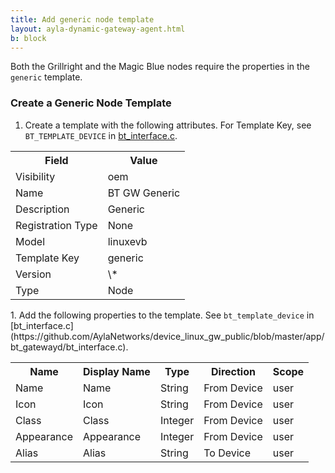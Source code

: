 ```yaml
---
title: Add generic node template
layout: ayla-dynamic-gateway-agent.html
b: block
---
```


Both the Grillright and the Magic Blue nodes require the properties in the <code>generic</code> template.

### Create a Generic Node Template
1. Create a template with the following attributes. For Template Key, see <code>BT_TEMPLATE_DEVICE</code> in [bt_interface.c](https://github.com/AylaNetworks/device_linux_gw_public/blob/master/app/bt_gatewayd/bt_interface.c).
<table>
<tr><th>Field</th><th>Value</th></tr>
<tr><td>Visibility</td><td>oem</td></tr>
<tr><td>Name</td><td>BT GW Generic</td></tr>
<tr><td>Description</td><td>Generic</td></tr>
<tr><td>Registration Type</td><td>None</td></tr>
<tr><td>Model</td><td>linuxevb</td></tr>
<tr><td>Template Key</td><td>generic</td></tr>
<tr><td>Version</td><td>\*</td></tr>
<tr><td>Type</td><td>Node</td></tr>
</table>
1. Add the following properties to the template. See <code>bt_template_device</code> in [bt_interface.c](https://github.com/AylaNetworks/device_linux_gw_public/blob/master/app/bt_gatewayd/bt_interface.c).
<table>
<tr><th>Name</th><th>Display Name</th><th>Type</th><th>Direction</th><th>Scope</th></tr>
<tr><td>Name</td><td>Name</td><td>String</td><td>From Device</td><td>user</td></tr>
<tr><td>Icon</td><td>Icon</td><td>String</td><td>From Device</td><td>user</td></tr>
<tr><td>Class</td><td>Class</td><td>Integer</td><td>From Device</td><td>user</td></tr>
<tr><td>Appearance</td><td>Appearance</td><td>Integer</td><td>From Device</td><td>user</td></tr>
<tr><td>Alias</td><td>Alias</td><td>String</td><td>To Device</td><td>user</td></tr>
</table>
